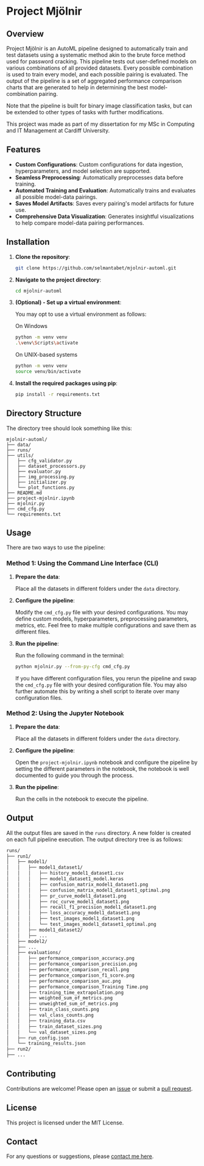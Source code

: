 # Project Mjölnir

## Overview

Project Mjölnir is an AutoML pipeline designed to automatically train and test datasets using a systematic method akin to the brute force method used for password cracking. This pipeline tests out user-defined models on various combinations of all provided datasets. Every possible combination is used to train every model, and each possible pairing is evaluated. The output of the pipeline is a set of aggregated performance comparison charts that are generated to help in determining the best model-combination pairing.

Note that the pipeline is built for binary image classification tasks, but can be extended to other types of tasks with further modifications.

This project was made as part of my dissertation for my MSc in Computing and IT Management at Cardiff University.

## Features

- **Custom Configurations**: Custom configurations for data ingestion, hyperparameters, and model selection are supported.
- **Seamless Preprocessing**: Automatically preprocesses data before training.
- **Automated Training and Evaluation**: Automatically trains and evaluates all possible model-data pairings.
- **Saves Model Artifacts**: Saves every pairing's model artifacts for future use.
- **Comprehensive Data Visualization**: Generates insightful visualizations to help compare model-data pairing performances.

## Installation

1. **Clone the repository**:
   ```bash
   git clone https://github.com/selmantabet/mjolnir-automl.git
   ```
2. **Navigate to the project directory**:
   ```bash
   cd mjolnir-automl
   ```
3. **(Optional) - Set up a virtual environment**:

   You may opt to use a virtual environment as follows:

   On Windows

   ```bash
   python -m venv venv
   .\venv\Scripts\activate
   ```

   On UNIX-based systems

   ```bash
   python -m venv venv
   source venv/bin/activate
   ```

4. **Install the required packages using pip**:

   ```bash
   pip install -r requirements.txt
   ```

## Directory Structure

The directory tree should look something like this:

```
mjolnir-automl/
├── data/
├── runs/
├── utils/
│   ├── cfg_validator.py
│   ├── dataset_processors.py
│   ├── evaluator.py
│   ├── img_processing.py
│   ├── initializer.py
│   └── plot_functions.py
├── README.md
├── project-mjolnir.ipynb
├── mjolnir.py
├── cmd_cfg.py
└── requirements.txt
```

## Usage

There are two ways to use the pipeline:

### Method 1: Using the Command Line Interface (CLI)

1. **Prepare the data**:

   Place all the datasets in different folders under the `data` directory.

2. **Configure the pipeline**:

   Modify the `cmd_cfg.py` file with your desired configurations. You may define custom models, hyperparameters, preprocessing parameters, metrics, etc. Feel free to make multiple configurations and save them as different files.

3. **Run the pipeline**:

   Run the following command in the terminal:

   ```bash
   python mjolnir.py --from-py-cfg cmd_cfg.py
   ```

   If you have different configuration files, you rerun the pipeline and swap the `cmd_cfg.py` file with your desired configuration file. You may also further automate this by writing a shell script to iterate over many configuration files.

### Method 2: Using the Jupyter Notebook

1. **Prepare the data**:

   Place all the datasets in different folders under the `data` directory.

2. **Configure the pipeline**:

   Open the `project-mjolnir.ipynb` notebook and configure the pipeline by setting the different parameters in the notebook, the notebook is well documented to guide you through the process.

3. **Run the pipeline**:

   Run the cells in the notebook to execute the pipeline.

## Output

All the output files are saved in the `runs` directory. A new folder is created on each full pipeline execution. The output directory tree is as follows:

```bash
runs/
├── run1/
│   ├── model1/
│   │   ├── model1_dataset1/
│   │   │   ├── history_model1_dataset1.csv
│   │   │   ├── model1_dataset1_model.keras
│   │   │   ├── confusion_matrix_model1_dataset1.png
│   │   │   ├── confusion_matrix_model1_dataset1_optimal.png
│   │   │   ├── pr_curve_model1_dataset1.png
│   │   │   ├── roc_curve_model1_dataset1.png
│   │   │   ├── recall_f1_precision_model1_dataset1.png
│   │   │   ├── loss_accuracy_model1_dataset1.png
│   │   │   ├── test_images_model1_dataset1.png
│   │   │   └── test_images_model1_dataset1_optimal.png
│   │   ├── model1_dataset2/
│   │   ├── ...
│   ├── model2/
│   ├── ...
│   ├── evaluations/
│   │   ├── performance_comparison_accuracy.png
│   │   ├── performance_comparison_precision.png
│   │   ├── performance_comparison_recall.png
│   │   ├── performance_comparison_f1_score.png
│   │   ├── performance_comparison_auc.png
│   │   ├── performance_comparison_Training Time.png
│   │   ├── training_time_extrapolation.png
│   │   ├── weighted_sum_of_metrics.png
│   │   ├── unweighted_sum_of_metrics.png
│   │   ├── train_class_counts.png
│   │   ├── val_class_counts.png
│   │   ├── training_data.csv
│   │   ├── train_dataset_sizes.png
│   │   └── val_dataset_sizes.png
│   ├── run_config.json
│   └── training_results.json
├── run2/
├── ...
```

## Contributing

Contributions are welcome! Please open an [issue](https://github.com/selmantabet/mjolnir-automl/issues) or submit a [pull request](https://github.com/selmantabet/mjolnir-automl/pull).

## License

This project is licensed under the MIT License.

## Contact

For any questions or suggestions, please [contact me here](https://www.selman.io/contact).
